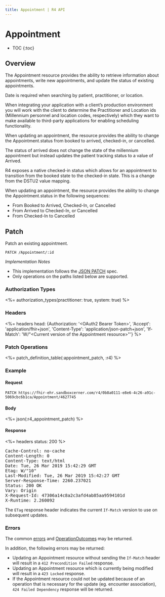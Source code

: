 ```yaml
---
title: Appointment | R4 API
---
```


# Appointment

* TOC
{:toc}

## Overview

The Appointment resource provides the ability to retrieve information about appointments, write new appointments, and update the status of existing appointments.

Date is required when searching by patient, practitioner, or location.

When integrating your application with a client’s production environment you will work with the client to determine the Practitioner and Location ids (Millennium personnel and location codes, respectively) which they want to make available to third-party applications for enabling scheduling functionality.

When updating an appointment, the resource provides the ability to change the Appointment.status from booked to arrived, checked-in, or cancelled.

The status of arrived does not change the state of the millennium appointment but instead updates the patient tracking status to a value of Arrived.

R4 exposes a native checked-in status which allows for an appointment to transition from the booked state to the checked-in state. This is a change from the DSTU2 value mapping.

When updating an appointment, the resource provides the ability to change the Appointment.status in the following sequences:

* From Booked to Arrived, Checked-In, or Cancelled
* From Arrived to Checked-In, or Cancelled
* From Checked-In to Cancelled

## Patch

Patch an existing appointment.

    PATCH /Appointment/:id

_Implementation Notes_

* This implementation follows the [JSON PATCH](https://tools.ietf.org/html/rfc6902) spec.
* Only operations on the paths listed below are supported.

### Authorization Types

<%= authorization_types(practitioner: true, system: true) %>

### Headers

<%= headers head: {Authorization: '&lt;OAuth2 Bearer Token>', 'Accept': 'application/fhir+json',
                   'Content-Type': 'application/json-patch+json', 'If-Match': 'W/"&lt;Current version of the Appointment resource>"'} %>

### Patch Operations

<%= patch_definition_table(:appointment_patch, :r4) %>

### Example

#### Request

    PATCH https://fhir-ehr.sandboxcerner.com/r4/0b8a0111-e8e6-4c26-a91c-5069cbc6b1ca/Appointment/4627745

#### Body

<%= json(:r4_appointment_patch) %>

#### Response

<%= headers status: 200 %>
<pre class="terminal">
Cache-Control: no-cache
Content-Length: 0
Content-Type: text/html
Date: Tue, 26 Mar 2019 15:42:29 GMT
Etag: W/"10"
Last-Modified: Tue, 26 Mar 2019 15:42:27 GMT
Server-Response-Time: 2260.237021
Status: 200 OK
Vary: Origin
X-Request-Id: 47306a14c8a2c3afd4ab85aa9594101d
X-Runtime: 2.260092
</pre>

The `ETag` response header indicates the current `If-Match` version to use on subsequent updates.

### Errors

The common [errors] and [OperationOutcomes] may be returned.

In addition, the following errors may be returned:

* Updating an Appointment resource without sending the `If-Match` header will result in a `412 Precondition Failed` response.
* Updating an Appointment resource which is currently being modified will result in a `423 Locked` response.
* If the Appointment resource could not be updated because of an operation that is necessary for the update (eg. encounter association), `424 Failed Dependency` response will be returned.

[Appointment.status]: https://hl7.org/fhir/r4/appointment-definitions.html#Appointment.status
[errors]: ../../#client-errors
[OperationOutcomes]: ../../#operation-outcomes
